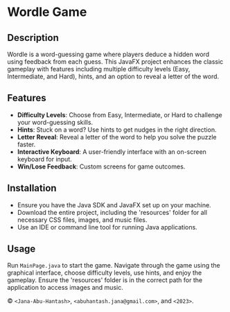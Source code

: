 # Wordle Game

## Description
Wordle is a word-guessing game where players deduce a hidden word using feedback from each guess. This JavaFX project enhances the classic gameplay with features including multiple difficulty levels (Easy, Intermediate, and Hard), hints, and an option to reveal a letter of the word.

## Features
- **Difficulty Levels**: Choose from Easy, Intermediate, or Hard to challenge your word-guessing skills.
- **Hints**: Stuck on a word? Use hints to get nudges in the right direction.
- **Letter Reveal**: Reveal a letter of the word to help you solve the puzzle faster.
- **Interactive Keyboard**: A user-friendly interface with an on-screen keyboard for input.
- **Win/Lose Feedback**: Custom screens for game outcomes.

## Installation
- Ensure you have the Java SDK and JavaFX set up on your machine.
- Download the entire project, including the 'resources' folder for all necessary CSS files, images, and music files.
- Use an IDE or command line tool for running Java applications.

## Usage
Run `MainPage.java` to start the game. Navigate through the game using the graphical interface, choose difficulty levels, use hints, and enjoy the gameplay. Ensure the 'resources' folder is in the correct path for the application to access images and music.

© `<Jana-Abu-Hantash>`, `<abuhantash.jana@gmail.com>`, and `<2023>`.

